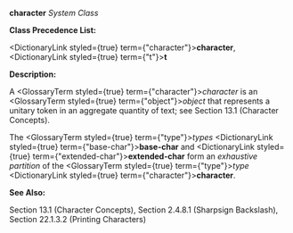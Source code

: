 **character** *System Class* 



**Class Precedence List:** 



<DictionaryLink styled={true} term={"character"}><b>character</b></DictionaryLink>, <DictionaryLink styled={true} term={"t"}><b>t</b></DictionaryLink> 



**Description:** 



A <GlossaryTerm styled={true} term={"character"}><i>character</i></GlossaryTerm> is an <GlossaryTerm styled={true} term={"object"}><i>object</i></GlossaryTerm> that represents a unitary token in an aggregate quantity of text; see Section 13.1 (Character Concepts). 



The <GlossaryTerm styled={true} term={"type"}><i>types</i></GlossaryTerm> <DictionaryLink styled={true} term={"base-char"}><b>base-char</b></DictionaryLink> and <DictionaryLink styled={true} term={"extended-char"}><b>extended-char</b></DictionaryLink> form an *exhaustive partition* of the <GlossaryTerm styled={true} term={"type"}><i>type</i></GlossaryTerm> <DictionaryLink styled={true} term={"character"}><b>character</b></DictionaryLink>. 



**See Also:** 



Section 13.1 (Character Concepts), Section 2.4.8.1 (Sharpsign Backslash), Section 22.1.3.2 (Printing Characters) 



